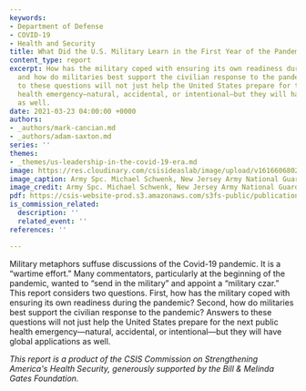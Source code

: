 ```yaml
---
keywords:
- Department of Defense
- COVID-19
- Health and Security
title: What Did the U.S. Military Learn in the First Year of the Pandemic?
content_type: report
excerpt: How has the military coped with ensuring its own readiness during the pandemic
  and how do militaries best support the civilian response to the pandemic? Answers
  to these questions will not just help the United States prepare for the next public
  health emergency—natural, accidental, or intentional—but they will have global applications
  as well.
date: 2021-03-23 04:00:00 +0000
authors:
- _authors/mark-cancian.md
- _authors/adam-saxton.md
series: ''
themes:
- _themes/us-leadership-in-the-covid-19-era.md
image: https://res.cloudinary.com/csisideaslab/image/upload/v1616606802/health-commission/200406-Z-IB607-1018_loxu9w.jpg
image_caption: Army Spc. Michael Schwenk, New Jersey Army National Guard
image_credit: Army Spc. Michael Schwenk, New Jersey Army National Guard
pdf: https://csis-website-prod.s3.amazonaws.com/s3fs-public/publication/210323_Cancian_What_Military.pdf?AHA1o8n2Yo5ZqnLjAtDfNQei3YJQr0rs
is_commission_related:
  description: ''
  related_event: ''
references: ''

---
```

Military metaphors suffuse discussions of the Covid-19 pandemic. It is a “wartime effort.” Many commentators, particularly at the beginning of the pandemic, wanted to “send in the military” and appoint a “military czar.” This report considers two questions. First, how has the military coped with ensuring its own readiness during the pandemic? Second, how do militaries best support the civilian response to the pandemic? Answers to these questions will not just help the United States prepare for the next public health emergency—natural, accidental, or intentional—but they will have global applications as well.

_This report is a product of the CSIS Commission on Strengthening America's Health Security, generously supported by the Bill & Melinda Gates Foundation._